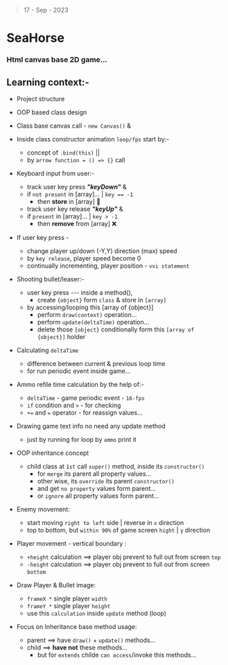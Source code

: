 > 17 - Sep - 2023

# SeaHorse 
### Html canvas base 2D game... 


## Learning context:-
* Project structure
* OOP based class design
* Class base canvas call - `new Canvas()` & 

* Inside class constructor animation `loop/fps` start by:- 
    * concept of `.bind(this)` ||
    * by `arrow function = () => {}` call

* Keyboard input from user:-
    * track user key press ***"keyDown"*** & 
    * if `not present` in [array]... | `key == -1`
        * then **store** in [array] 💾
    * track user key release ***"keyUp"*** & 
    * if `present` in [array]... | `key > -1`
        * then **remove** from [array] ❌

* If user key press -
    * change player up/down (-Y,Y) direction (max) speed
    * by `key release`, player speed become 0
    * continually incrementing, player position - `vvi statement`

* Shooting bullet/leaser:-
    * user key press --- inside a method(), 
        * create `{object}` form `class` & store in `[array]`
    * by accessing/looping this [array of {object}]
        * perform `draw(context)` operation...
        * perform `update(deltaTime)` operation...
        * delete those `{object}` conditionally form this `[array of {object}]` holder

* Calculating `deltaTime`
    * difference between current & previous loop time
    * for run periodic event inside game...

* Ammo refile time calculation by the help of:-
    * `deltaTime` - game periodic event - `16-fps`     
    * `if` condition and `>` - for checking 
    * `+=` and `=` operator - for reassign values...

* Drawing game text info no need any update method
    * just by running for loop by `ammo` print it

* OOP inheritance concept 
    * child class at `1st` call `super()` method, inside its `constructor()`
        * for `merge` its parent all property values...
        * other wise, its `override` its parent `constructor()`
        * and get `no property` values form parent...
        * or `ignore` all property values form parent...

* Enemy movement:
    * start moving `right to left` side | reverse in `x` direction
    * top to bottom, but `within 90%` of game screen `hight` | `y` direction

* Player movement - vertical boundary :
    * `+height` calculation ==> player obj prevent to full out from screen `top` 
    * `-height` calculation ==> player obj prevent to full out from screen `bottom`

* Draw Player & Bullet image:
    * `frameX *` single player `width`
    * `frameY *` single player `height`
    * use this `calculation` inside `update` method (loop)

* Focus on Inheritance base method usage:
    * parent ==> have `draw()` + `update()` methods...
    * child ==> **have not** these methods...
        * but for `extends` childe `can access`/invoke this methods... 
